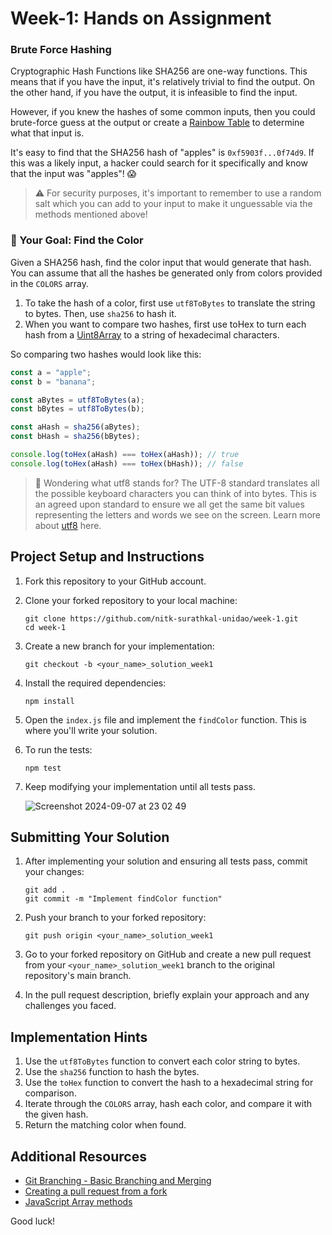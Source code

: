 # Week-1: Hands on Assignment

### Brute Force Hashing

Cryptographic Hash Functions like SHA256 are one-way functions. This means that if you have the input, it's relatively trivial to find the output. On the other hand, if you have the output, it is infeasible to find the input.

However, if you knew the hashes of some common inputs, then you could brute-force guess at the output or create a [Rainbow Table](RainbowTable.md) to determine what that input is.

It's easy to find that the SHA256 hash of "apples" is `0xf5903f...0f74d9`. If this was a likely input, a hacker could search for it specifically and know that the input was "apples"! 😱

> ⚠️ For security purposes, it's important to remember to use a random salt which you can add to your input to make it unguessable via the methods mentioned above!

### 🏁 Your Goal: Find the Color
Given a SHA256 hash, find the color input that would generate that hash. You can assume that all the hashes be generated only from colors provided in the `COLORS` array.

1. To take the hash of a color, first use `utf8ToBytes` to translate the string to bytes. Then, use `sha256` to hash it.
2. When you want to compare two hashes, first use toHex to turn each hash from a [Uint8Array](https://developer.mozilla.org/en-US/docs/Web/JavaScript/Reference/Global_Objects/Uint8Array) to a string of hexadecimal characters.

So comparing two hashes would look like this:

```js
const a = "apple";
const b = "banana";

const aBytes = utf8ToBytes(a);
const bBytes = utf8ToBytes(b);

const aHash = sha256(aBytes);
const bHash = sha256(bBytes);

console.log(toHex(aHash) === toHex(aHash)); // true
console.log(toHex(aHash) === toHex(bHash)); // false
```

> 📖 Wondering what utf8 stands for? The UTF-8 standard translates all the possible keyboard characters you can think of into bytes. This is an agreed upon standard to ensure we all get the same bit values representing the letters and words we see on the screen. Learn more about [utf8](https://en.wikipedia.org/wiki/UTF-8) here.

## Project Setup and Instructions

1. Fork this repository to your GitHub account.

2. Clone your forked repository to your local machine:
   ```
   git clone https://github.com/nitk-surathkal-unidao/week-1.git
   cd week-1
   ```

3. Create a new branch for your implementation:
   ```
   git checkout -b <your_name>_solution_week1
   ```

4. Install the required dependencies:
   ```
   npm install
   ```

5. Open the `index.js` file and implement the `findColor` function. This is where you'll write your solution.

6. To run the tests:
   ```
   npm test
   ```

7. Keep modifying your implementation until all tests pass.

   ![Screenshot 2024-09-07 at 23 02 49](https://github.com/user-attachments/assets/a9fb4f3c-f573-4a1c-825e-ab46508e09bd)


## Submitting Your Solution

1. After implementing your solution and ensuring all tests pass, commit your changes:
   ```
   git add .
   git commit -m "Implement findColor function"
   ```

2. Push your branch to your forked repository:
   ```
   git push origin <your_name>_solution_week1
   ```

3. Go to your forked repository on GitHub and create a new pull request from your `<your_name>_solution_week1` branch to the original repository's main branch.

4. In the pull request description, briefly explain your approach and any challenges you faced.

## Implementation Hints

1. Use the `utf8ToBytes` function to convert each color string to bytes.
2. Use the `sha256` function to hash the bytes.
3. Use the `toHex` function to convert the hash to a hexadecimal string for comparison.
4. Iterate through the `COLORS` array, hash each color, and compare it with the given hash.
5. Return the matching color when found.

## Additional Resources

- [Git Branching - Basic Branching and Merging](https://git-scm.com/book/en/v2/Git-Branching-Basic-Branching-and-Merging)
- [Creating a pull request from a fork](https://docs.github.com/en/github/collaborating-with-issues-and-pull-requests/creating-a-pull-request-from-a-fork)
- [JavaScript Array methods](https://developer.mozilla.org/en-US/docs/Web/JavaScript/Reference/Global_Objects/Array)

Good luck!
